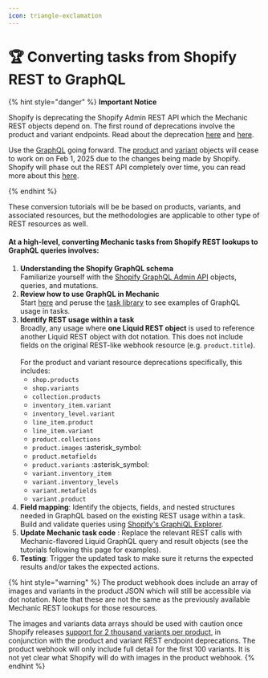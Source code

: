 ```yaml
---
icon: triangle-exclamation
---
```


# 🏆 Converting tasks from Shopify REST to GraphQL

{% hint style="danger" %}
**Important Notice**

Shopify is deprecating the Shopify Admin REST API which the Mechanic REST objects depend on. The first round of deprecations involve the product and variant endpoints. Read about the deprecation [here](https://shopify.dev/docs/apps/build/graphql/migrate/new-product-model#whats-changing) and [here](https://shopify.dev/docs/apps/build/graphql/migrate).

Use the [GraphQL](https://learn.mechanic.dev/core/actions/shopify#graphql) going forward. The [product](https://learn.mechanic.dev/platform/liquid/objects/shopify/product) and [variant](https://learn.mechanic.dev/platform/liquid/objects/shopify/variant) objects will cease to work on on Feb 1, 2025 due to the changes being made by Shopify. Shopify will phase out the REST API completely over time, you can read more about this [here](https://shopify.dev/docs/apps/build/graphql/migrate).


{% endhint %}

These conversion tutorials will be be based on products, variants, and associated resources, but the methodologies are applicable to other type of REST resources as well.

#### At a high-level, converting Mechanic tasks from Shopify REST lookups to GraphQL queries involves:

1. **Understanding the Shopify GraphQL schema**\
   Familiarize yourself with the [Shopify GraphQL Admin API](https://shopify.dev/docs/api/admin-graphql) objects, queries, and mutations.
2. **Review how to use GraphQL in Mechanic**\
   Start [here](https://learn.mechanic.dev/core/shopify/read/graphql-in-liquid) and peruse the [task library](../task-library/) to see examples of GraphQL usage in tasks.
3. **Identify REST usage within a task**\
   Broadly, any usage where **one Liquid REST object** is used to reference another Liquid REST object with dot notation. This does not include fields on the original REST-like webhook resource (e.g. `product.title`).\
   \
   For the product and variant resource deprecations specifically, this includes:
   * `shop.products`
   * `shop.variants`
   * `collection.products`
   * `inventory_item.variant`
   * `inventory_level.variant`
   * `line_item.product`
   * `line_item.variant`
   * `product.collections`
   * `product.images` :asterisk\_symbol:
   * `product.metafields`
   * `product.variants` :asterisk\_symbol:
   * `variant.inventory_item`
   * `variant.inventory_levels`
   * `variant.metafields`
   * `variant.product`
4. **Field mapping**: Identify the objects, fields, and nested structures needed in GraphQL based on the existing REST usage within a task. Build and validate queries using [Shopify's GraphiQL Explorer](../../platform/graphql/basics/shopify-admin-api-graphiql-explorer.md).
5. **Update Mechanic task code** : Replace the relevant REST calls with Mechanic-flavored Liquid GraphQL query and result objects (see the tutorials following this page for examples).
6. **Testing**: Trigger the updated task to make sure it returns the expected results and/or takes the expected actions.

{% hint style="warning" %}
The product webhook does include an array of images and variants in the product JSON which will still be accessible via dot notation. Note that these are not the same as the previously available Mechanic REST lookups for those resources.

The images and variants data arrays should be used with caution once Shopify releases [support for 2 thousand variants per product](https://shopify.dev/docs/apps/build/graphql/migrate/new-product-model#whats-changing), in conjunction with the product and variant REST endpoint deprecations. The product webhook will only include full detail for the first 100 variants. It is not yet clear what Shopify will do with images in the product webhook.
{% endhint %}

